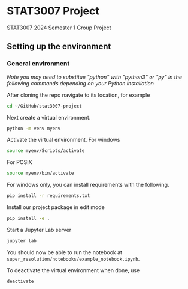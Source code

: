 # STAT3007 Project
STAT3007 2024 Semester 1 Group Project

## Setting up the environment
### General environment
*Note you may need to substitue "python" with "python3" or "py" in the following commands depending on your Python installation*

After cloning the repo navigate to its location, for example 
```bash
cd ~/GitHub/stat3007-project
```
Next create a virtual environment.
```bash
python -m venv myenv
```
Activate the virtual environment. For windows
```bash
source myenv/Scripts/activate
```
For POSIX
```bash
source myenv/bin/activate
```
For windows only, you can install requirements with the following.
```bash
pip install -r requirements.txt
```
Install our project package in edit mode
```bash
pip install -e .
```
Start a Jupyter Lab server
```bash
jupyter lab
```
You should now be able to run the notebook at `super_resolution/notebooks/example_notebook.ipynb`.

To deactivate the virtual environment when done, use
```bash
deactivate
```
